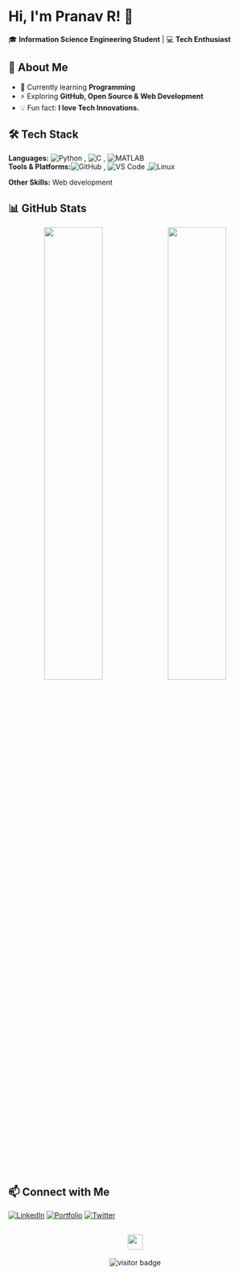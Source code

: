 # Hi, I'm Pranav R! 👋  

🎓 **Information Science Engineering Student** | 💻 **Tech Enthusiast**    

## 🚀 About Me  
- 🌱 Currently learning **Programming**  
- ⚡ Exploring **GitHub, Open Source & Web Development**    
- 💡 Fun fact: **I love Tech Innovations.**

## 🛠️ Tech Stack  
**Languages:** ![Python](https://img.shields.io/badge/Python-3776AB?style=for-the-badge&logo=python&logoColor=white) , ![C](https://img.shields.io/badge/C-A8B9CC?style=for-the-badge&logo=c&logoColor=white)  , ![MATLAB](https://img.shields.io/badge/MATLAB-0076A8?style=for-the-badge&logo=mathworks&logoColor=white)  
**Tools & Platforms:**![GitHub](https://img.shields.io/badge/GitHub-181717?style=for-the-badge&logo=github&logoColor=white)  , ![VS Code](https://img.shields.io/badge/VSCode-007ACC?style=for-the-badge&logo=visual-studio-code&logoColor=white)  ,![Linux](https://img.shields.io/badge/Linux-FCC624?style=for-the-badge&logo=linux&logoColor=black)

**Other Skills:** Web development
 

## 📊 GitHub Stats

<div align="center">

<img src="https://github-readme-stats.vercel.app/api?username=Pranavr06&show_icons=true&theme=github_dark&hide_border=true" width="48%" />
<img src="https://github-readme-stats.vercel.app/api/top-langs/?username=Pranavr06&layout=compact&theme=github_dark&hide_border=true" width="48%" />

</div>


## 📫 Connect with Me  
[![LinkedIn](https://img.shields.io/badge/LinkedIn-0077B5?style=for-the-badge&logo=linkedin&logoColor=white)](https://www.linkedin.com/in/pranavr06/)  [![Portfolio](https://img.shields.io/badge/Portfolio-000000?style=for-the-badge&logo=github&logoColor=white)](https://pranavr.netlify.app/)  [![Twitter](https://img.shields.io/badge/Twitter-1DA1F2?style=for-the-badge&logo=twitter&logoColor=white)](https://x.com/PranavR2006)

<h2 align="center"><img src="https://media.giphy.com/media/hvRJCLFzcasrR4ia7z/giphy.gif" width="30px"></h2>

<p align="center">
  <img src="https://komarev.com/ghpvc/?username=yourusername&label=visitors&color=blue&style=flat" alt="visitor badge"/>
</p>
